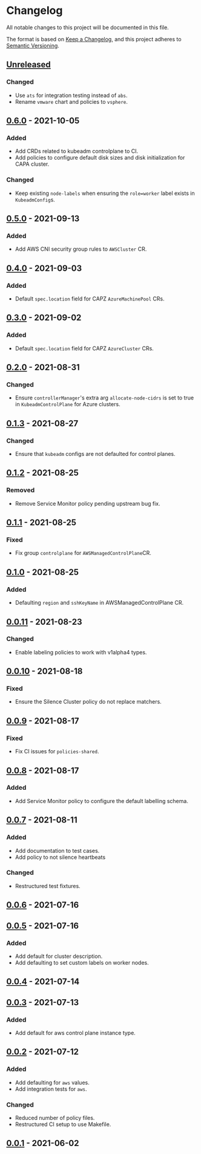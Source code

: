 # Changelog

All notable changes to this project will be documented in this file.

The format is based on [Keep a Changelog](https://keepachangelog.com/en/1.0.0/),
and this project adheres to [Semantic Versioning](https://semver.org/spec/v2.0.0.html).

## [Unreleased]

### Changed

- Use `ats` for integration testing instead of `abs`.
- Rename `vmware` chart and policies to `vsphere`.

## [0.6.0] - 2021-10-05

### Added

- Add CRDs related to kubeadm controlplane to CI.
- Add policies to configure default disk sizes and disk initialization for CAPA cluster.

### Changed

- Keep existing `node-labels` when ensuring the `role=worker` label exists in `KubeadmConfig`s.

## [0.5.0] - 2021-09-13

### Added

- Add AWS CNI security group rules to `AWSCluster` CR.

## [0.4.0] - 2021-09-03

### Added

- Default `spec.location` field for CAPZ `AzureMachinePool` CRs.

## [0.3.0] - 2021-09-02

### Added

- Default `spec.location` field for CAPZ `AzureCluster` CRs.

## [0.2.0] - 2021-08-31

### Changed

- Ensure `controllerManager`'s extra arg `allocate-node-cidrs` is set to true in `KubeadmControlPlane` for Azure clusters.

## [0.1.3] - 2021-08-27

### Changed

- Ensure that `kubeadm` configs are not defaulted for control planes.

## [0.1.2] - 2021-08-25

### Removed

- Remove Service Monitor policy pending upstream bug fix.

## [0.1.1] - 2021-08-25

### Fixed

- Fix group `controlplane` for `AWSManagedControlPlane`CR.

## [0.1.0] - 2021-08-25

### Added

- Defaulting `region` and `sshKeyName` in AWSManagedControlPlane CR.

## [0.0.11] - 2021-08-23

### Changed

- Enable labeling policies to work with v1alpha4 types.

## [0.0.10] - 2021-08-18

### Fixed

- Ensure the Silence Cluster policy do not replace matchers.

## [0.0.9] - 2021-08-17

### Fixed

- Fix CI issues for `policies-shared`.

## [0.0.8] - 2021-08-17

### Added

- Add Service Monitor policy to configure the default labelling schema.

## [0.0.7] - 2021-08-11

### Added

- Add documentation to test cases.
- Add policy to not silence heartbeats

### Changed

- Restructured test fixtures.

## [0.0.6] - 2021-07-16

## [0.0.5] - 2021-07-16

### Added

- Add default for cluster description.
- Add defaulting to set custom labels on worker nodes.

## [0.0.4] - 2021-07-14

## [0.0.3] - 2021-07-13

### Added

- Add default for aws control plane instance type.

## [0.0.2] - 2021-07-12

### Added

- Add defaulting for `aws` values.
- Add integration tests for `aws`.

### Changed

- Reduced number of policy files.
- Restructured CI setup to use Makefile.

## [0.0.1] - 2021-06-02

[Unreleased]: https://github.com/giantswarm/kyverno-policies/compare/v0.6.0...HEAD
[0.6.0]: https://github.com/giantswarm/kyverno-policies/compare/v0.5.0...v0.6.0
[0.5.0]: https://github.com/giantswarm/kyverno-policies/compare/v0.4.0...v0.5.0
[0.4.0]: https://github.com/giantswarm/kyverno-policies/compare/v0.3.0...v0.4.0
[0.3.0]: https://github.com/giantswarm/kyverno-policies/compare/v0.2.0...v0.3.0
[0.2.0]: https://github.com/giantswarm/kyverno-policies/compare/v0.1.3...v0.2.0
[0.1.3]: https://github.com/giantswarm/kyverno-policies/compare/v0.1.2...v0.1.3
[0.1.2]: https://github.com/giantswarm/kyverno-policies/compare/v0.1.1...v0.1.2
[0.1.1]: https://github.com/giantswarm/kyverno-policies/compare/v0.1.0...v0.1.1
[0.1.0]: https://github.com/giantswarm/kyverno-policies/compare/v0.0.11...v0.1.0
[0.0.11]: https://github.com/giantswarm/kyverno-policies/compare/v0.0.10...v0.0.11
[0.0.10]: https://github.com/giantswarm/kyverno-policies/compare/v0.0.9...v0.0.10
[0.0.9]: https://github.com/giantswarm/kyverno-policies/compare/v0.0.8...v0.0.9
[0.0.8]: https://github.com/giantswarm/kyverno-policies/compare/v0.0.9...v0.0.8
[0.0.7]: https://github.com/giantswarm/kyverno-policies/compare/v0.0.6...v0.0.7
[0.0.6]: https://github.com/giantswarm/kyverno-policies/compare/v0.0.5...v0.0.6
[0.0.5]: https://github.com/giantswarm/kyverno-policies/compare/v0.0.4...v0.0.5
[0.0.4]: https://github.com/giantswarm/kyverno-policies/compare/v0.0.3...v0.0.4
[0.0.3]: https://github.com/giantswarm/kyverno-policies/compare/v0.0.2...v0.0.3
[0.0.2]: https://github.com/giantswarm/kyverno-policies/compare/v0.0.1...v0.0.2
[0.0.1]: https://github.com/giantswarm/kyverno-policies/releases/tag/v0.0.1

